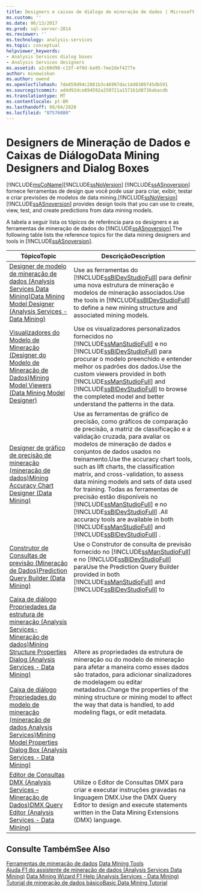 ```yaml
---
title: Designers e caixas de diálogo de mineração de dados | Microsoft Docs
ms.custom: ''
ms.date: 06/13/2017
ms.prod: sql-server-2014
ms.reviewer: ''
ms.technology: analysis-services
ms.topic: conceptual
helpviewer_keywords:
- Analysis Services dialog boxes
- Analysis Services designers
ms.assetid: a2c60d98-c15f-4f0d-ba95-7ee2def4277e
author: minewiskan
ms.author: owend
ms.openlocfilehash: 7de859d94c2881b3c46997dac14d6309745db591
ms.sourcegitcommit: ad4d92dce894592a259721a1571b1d8736abacdb
ms.translationtype: MT
ms.contentlocale: pt-BR
ms.lasthandoff: 08/04/2020
ms.locfileid: "87576080"
---
```

# <a name="data-mining-designers-and-dialog-boxes"></a><span data-ttu-id="922ac-102">Designers de Mineração de Dados e Caixas de Diálogo</span><span class="sxs-lookup"><span data-stu-id="922ac-102">Data Mining Designers and Dialog Boxes</span></span>
  [!INCLUDE[msCoName](../includes/msconame-md.md)]<span data-ttu-id="922ac-103">[!INCLUDE[ssNoVersion](../includes/ssnoversion-md.md)] [!INCLUDE[ssASnoversion](../includes/ssasnoversion-md.md)] fornece ferramentas de design que você pode usar para criar, exibir, testar e criar previsões de modelos de data mining.</span><span class="sxs-lookup"><span data-stu-id="922ac-103">[!INCLUDE[ssNoVersion](../includes/ssnoversion-md.md)] [!INCLUDE[ssASnoversion](../includes/ssasnoversion-md.md)] provides design tools that you can use to create, view, test, and create predictions from data mining models.</span></span>  
  
 <span data-ttu-id="922ac-104">A tabela a seguir lista os tópicos de referência para os designers e as ferramentas de mineração de dados do [!INCLUDE[ssASnoversion](../includes/ssasnoversion-md.md)].</span><span class="sxs-lookup"><span data-stu-id="922ac-104">The following table lists the reference topics for the data mining designers and tools in [!INCLUDE[ssASnoversion](../includes/ssasnoversion-md.md)].</span></span>  
  
|<span data-ttu-id="922ac-105">Tópico</span><span class="sxs-lookup"><span data-stu-id="922ac-105">Topic</span></span>|<span data-ttu-id="922ac-106">Descrição</span><span class="sxs-lookup"><span data-stu-id="922ac-106">Description</span></span>|  
|-----------|-----------------|  
|[<span data-ttu-id="922ac-107">Designer de modelo de mineração de dados &#40;Analysis Services Data Mining&#41;</span><span class="sxs-lookup"><span data-stu-id="922ac-107">Data Mining Model Designer &#40;Analysis Services - Data Mining&#41;</span></span>](data-mining-model-designer-analysis-services-data-mining.md)|<span data-ttu-id="922ac-108">Use as ferramentas do [!INCLUDE[ssBIDevStudioFull](../includes/ssbidevstudiofull-md.md)] para definir uma nova estrutura de mineração e modelos de mineração associados.</span><span class="sxs-lookup"><span data-stu-id="922ac-108">Use the tools in [!INCLUDE[ssBIDevStudioFull](../includes/ssbidevstudiofull-md.md)] to define a new mining structure and associated mining models.</span></span>|  
|[<span data-ttu-id="922ac-109">Visualizadores do Modelo de Mineração &#40;Designer do Modelo de Mineração de Dados&#41;</span><span class="sxs-lookup"><span data-stu-id="922ac-109">Mining Model Viewers &#40;Data Mining Model Designer&#41;</span></span>](mining-model-viewers-data-mining-model-designer.md)|<span data-ttu-id="922ac-110">Use os visualizadores personalizados fornecidos no [!INCLUDE[ssManStudioFull](../includes/ssmanstudiofull-md.md)] e no [!INCLUDE[ssBIDevStudioFull](../includes/ssbidevstudiofull-md.md)] para procurar o modelo preenchido e entender melhor os padrões dos dados.</span><span class="sxs-lookup"><span data-stu-id="922ac-110">Use the custom viewers provided in both [!INCLUDE[ssManStudioFull](../includes/ssmanstudiofull-md.md)] and [!INCLUDE[ssBIDevStudioFull](../includes/ssbidevstudiofull-md.md)] to browse the completed model and better understand the patterns in the data.</span></span>|  
|[<span data-ttu-id="922ac-111">Designer de gráfico de precisão de mineração &#40;mineração de dados&#41;</span><span class="sxs-lookup"><span data-stu-id="922ac-111">Mining Accuracy Chart Designer &#40;Data Mining&#41;</span></span>](mining-accuracy-chart-designer-data-mining.md)|<span data-ttu-id="922ac-112">Use as ferramentas de gráfico de precisão, como gráficos de comparação de precisão, a matriz de classificação e a validação cruzada, para avaliar os modelos de mineração de dados e conjuntos de dados usados no treinamento.</span><span class="sxs-lookup"><span data-stu-id="922ac-112">Use the accuracy chart tools, such as lift charts, the classification matrix, and cross-validation, to assess data mining models and sets of data used for training.</span></span> <span data-ttu-id="922ac-113">Todas as ferramentas de precisão estão disponíveis no [!INCLUDE[ssManStudioFull](../includes/ssmanstudiofull-md.md)] e no [!INCLUDE[ssBIDevStudioFull](../includes/ssbidevstudiofull-md.md)] .</span><span class="sxs-lookup"><span data-stu-id="922ac-113">All accuracy tools are available in both [!INCLUDE[ssManStudioFull](../includes/ssmanstudiofull-md.md)] and [!INCLUDE[ssBIDevStudioFull](../includes/ssbidevstudiofull-md.md)] .</span></span>|  
|[<span data-ttu-id="922ac-114">Construtor de Consultas de previsão &#40;Mineração de Dados&#41;</span><span class="sxs-lookup"><span data-stu-id="922ac-114">Prediction Query Builder &#40;Data Mining&#41;</span></span>](prediction-query-builder-data-mining.md)|<span data-ttu-id="922ac-115">Use o Construtor de consulta de previsão fornecido no [!INCLUDE[ssManStudioFull](../includes/ssmanstudiofull-md.md)] e no [!INCLUDE[ssBIDevStudioFull](../includes/ssbidevstudiofull-md.md)] para</span><span class="sxs-lookup"><span data-stu-id="922ac-115">Use the Prediction Query Builder provided in both [!INCLUDE[ssManStudioFull](../includes/ssmanstudiofull-md.md)] and [!INCLUDE[ssBIDevStudioFull](../includes/ssbidevstudiofull-md.md)] to</span></span>|  
|[<span data-ttu-id="922ac-116">Caixa de diálogo Propriedades da estrutura de mineração &#40;Analysis Services-Mineração de dados&#41;</span><span class="sxs-lookup"><span data-stu-id="922ac-116">Mining Structure Properties Dialog &#40;Analysis Services - Data Mining&#41;</span></span>](mining-structure-properties-dialog-analysis-services-data-mining.md)<br /><br /> [<span data-ttu-id="922ac-117">Caixa de diálogo Propriedades do modelo de mineração &#40;mineração de dados Analysis Services&#41;</span><span class="sxs-lookup"><span data-stu-id="922ac-117">Mining Model Properties Dialog Box &#40;Analysis Services - Data Mining&#41;</span></span>](mining-model-properties-dialog-box-analysis-services-data-mining.md)|<span data-ttu-id="922ac-118">Altere as propriedades da estrutura de mineração ou do modelo de mineração para afetar a maneira como esses dados são tratados, para adicionar sinalizadores de modelagem ou editar metadados.</span><span class="sxs-lookup"><span data-stu-id="922ac-118">Change the properties of the mining structure or mining model to affect the way that data is handled, to add modeling flags, or edit metadata.</span></span>|  
|[<span data-ttu-id="922ac-119">Editor de Consultas DMX &#40;Analysis Services – Mineração de Dados&#41;</span><span class="sxs-lookup"><span data-stu-id="922ac-119">DMX Query Editor &#40;Analysis Services - Data Mining&#41;</span></span>](dmx-query-editor-analysis-services-data-mining.md)|<span data-ttu-id="922ac-120">Utilize o Editor de Consultas DMX para criar e executar instruções gravadas na linguagem DMX.</span><span class="sxs-lookup"><span data-stu-id="922ac-120">Use the DMX Query Editor to design and execute statements written in the Data Mining Extensions (DMX) language.</span></span>|  
  
## <a name="see-also"></a><span data-ttu-id="922ac-121">Consulte Também</span><span class="sxs-lookup"><span data-stu-id="922ac-121">See Also</span></span>  
 <span data-ttu-id="922ac-122">[Ferramentas de mineração de dados](data-mining/data-mining-tools.md) </span><span class="sxs-lookup"><span data-stu-id="922ac-122">[Data Mining Tools](data-mining/data-mining-tools.md) </span></span>  
 <span data-ttu-id="922ac-123">[Ajuda F1 do assistente de mineração de dados &#40;Analysis Services Data Mining&#41;](data-mining-wizard-f1-help-analysis-services-data-mining.md) </span><span class="sxs-lookup"><span data-stu-id="922ac-123">[Data Mining Wizard F1 Help &#40;Analysis Services - Data Mining&#41;](data-mining-wizard-f1-help-analysis-services-data-mining.md) </span></span>  
 [<span data-ttu-id="922ac-124">Tutorial de mineração de dados básico</span><span class="sxs-lookup"><span data-stu-id="922ac-124">Basic Data Mining Tutorial</span></span>](../../2014/tutorials/basic-data-mining-tutorial.md)  
  
  
